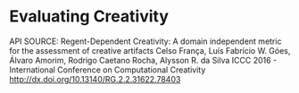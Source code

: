 # Evaluating Creativity

API SOURCE:
Regent-Dependent Creativity: A domain independent metric for the assessment of creative artifacts
Celso França, Luís Fabrício W. Góes, Álvaro Amorim, Rodrigo Caetano Rocha, Alysson R. da Silva
ICCC 2016 - International Conference on Computational Creativity
http://dx.doi.org/10.13140/RG.2.2.31622.78403
